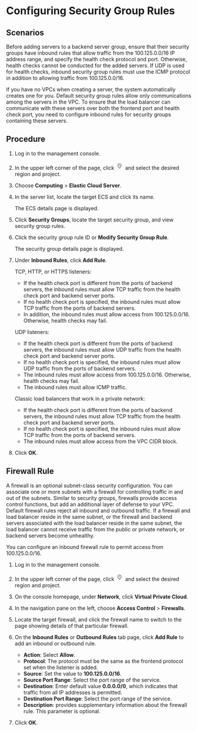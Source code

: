 # Configuring Security Group Rules<a name="EN-US_TOPIC_0164706625"></a>

## Scenarios<a name="section1348015542318"></a>

Before adding servers to a backend server group, ensure that their security groups have inbound rules that allow traffic from the 100.125.0.0/16 IP address range, and specify the health check protocol and port. Otherwise, health checks cannot be conducted for the added servers. If UDP is used for health checks, inbound security group rules must use the ICMP protocol in addition to allowing traffic from 100.125.0.0/16.

If you have no VPCs when creating a server, the system automatically creates one for you. Default security group rules allow only communications among the servers in the VPC. To ensure that the load balancer can communicate with these servers over both the frontend port and health check port, you need to configure inbound rules for security groups containing these servers.

## Procedure<a name="section20777195619242"></a>

1.  Log in to the management console.
2.  In the upper left corner of the page, click  ![](figures/icon-region.png)  and select the desired region and project.
3.  Choose  **Computing**  \>  **Elastic Cloud Server**.
4.  In the server list, locate the target ECS and click its name.

    The ECS details page is displayed.

5.  Click  **Security Groups**, locate the target security group, and view security group rules.
6.  Click the security group rule ID or  **Modify Security Group Rule**.

    The security group details page is displayed.

7.  Under  **Inbound Rules**, click  **Add Rule**.

    TCP, HTTP, or HTTPS listeners:

    -   If the health check port is different from the ports of backend servers, the inbound rules must allow TCP traffic from the health check port and backend server ports.
    -   If no health check port is specified, the inbound rules must allow TCP traffic from the ports of backend servers.
    -   In addition, the inbound rules must allow access from 100.125.0.0/16. Otherwise, health checks may fail.

    UDP listeners:

    -   If the health check port is different from the ports of backend servers, the inbound rules must allow UDP traffic from the health check port and backend server ports.
    -   If no health check port is specified, the inbound rules must allow UDP traffic from the ports of backend servers.
    -   The inbound rules must allow access from 100.125.0.0/16. Otherwise, health checks may fail.
    -   The inbound rules must allow ICMP traffic.

    Classic load balancers that work in a private network:

    -   If the health check port is different from the ports of backend servers, the inbound rules must allow TCP traffic from the health check port and backend server ports.
    -   If no health check port is specified, the inbound rules must allow TCP traffic from the ports of backend servers.
    -   The inbound rules must allow access from the VPC CIDR block.

8.  Click  **OK**.

## Firewall Rule<a name="section1261104918577"></a>

A firewall is an optional subnet-class security configuration. You can associate one or more subnets with a firewall for controlling traffic in and out of the subnets. Similar to security groups, firewalls provide access control functions, but add an additional layer of defense to your VPC. Default firewall rules reject all inbound and outbound traffic. If a firewall and load balancer reside in the same subnet, or the firewall and backend servers associated with the load balancer reside in the same subnet, the load balancer cannot receive traffic from the public or private network, or backend servers become unhealthy.

You can configure an inbound firewall rule to permit access from 100.125.0.0/16.

1.  Log in to the management console.
2.  In the upper left corner of the page, click  ![](figures/icon-region.png)  and select the desired region and project.
3.  On the console homepage, under  **Network**, click  **Virtual Private Cloud**.
4.  In the navigation pane on the left, choose  **Access Control**  \>  **Firewalls**.
5.  Locate the target firewall, and click the firewall name to switch to the page showing details of that particular firewall.
6.  On the  **Inbound Rules**  or  **Outbound Rules**  tab page, click  **Add Rule**  to add an inbound or outbound rule.
    -   **Action**: Select  **Allow**.
    -   **Protocol**: The protocol must be the same as the frontend protocol set when the listener is added.
    -   **Source**: Set the value to  **100.125.0.0/16**.
    -   **Source Port Range**: Select the port range of the service.
    -   **Destination**: Enter default value  **0.0.0.0/0**, which indicates that traffic from all IP addresses is permitted.
    -   **Destination Port Range**: Select the port range of the service.
    -   **Description**: provides supplementary information about the firewall rule. This parameter is optional.

7.  Click  **OK**.

